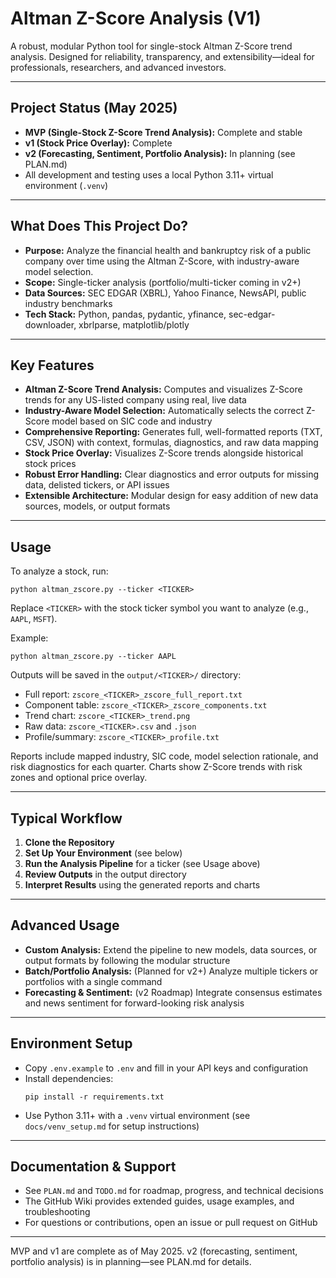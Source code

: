 # Altman Z-Score Analysis (V1)

A robust, modular Python tool for single-stock Altman Z-Score trend analysis. Designed for reliability, transparency, and extensibility—ideal for professionals, researchers, and advanced investors.

---

## Project Status (May 2025)
- **MVP (Single-Stock Z-Score Trend Analysis):** Complete and stable
- **v1 (Stock Price Overlay):** Complete
- **v2 (Forecasting, Sentiment, Portfolio Analysis):** In planning (see PLAN.md)
- All development and testing uses a local Python 3.11+ virtual environment (`.venv`)

---

## What Does This Project Do?
- **Purpose:** Analyze the financial health and bankruptcy risk of a public company over time using the Altman Z-Score, with industry-aware model selection.
- **Scope:** Single-ticker analysis (portfolio/multi-ticker coming in v2+)
- **Data Sources:** SEC EDGAR (XBRL), Yahoo Finance, NewsAPI, public industry benchmarks
- **Tech Stack:** Python, pandas, pydantic, yfinance, sec-edgar-downloader, xbrlparse, matplotlib/plotly

---

## Key Features
- **Altman Z-Score Trend Analysis:** Computes and visualizes Z-Score trends for any US-listed company using real, live data
- **Industry-Aware Model Selection:** Automatically selects the correct Z-Score model based on SIC code and industry
- **Comprehensive Reporting:** Generates full, well-formatted reports (TXT, CSV, JSON) with context, formulas, diagnostics, and raw data mapping
- **Stock Price Overlay:** Visualizes Z-Score trends alongside historical stock prices
- **Robust Error Handling:** Clear diagnostics and error outputs for missing data, delisted tickers, or API issues
- **Extensible Architecture:** Modular design for easy addition of new data sources, models, or output formats

---

## Usage
To analyze a stock, run:
```pwsh
python altman_zscore.py --ticker <TICKER>
```
Replace `<TICKER>` with the stock ticker symbol you want to analyze (e.g., `AAPL`, `MSFT`).

Example:
```pwsh
python altman_zscore.py --ticker AAPL
```

Outputs will be saved in the `output/<TICKER>/` directory:
- Full report: `zscore_<TICKER>_zscore_full_report.txt`
- Component table: `zscore_<TICKER>_zscore_components.txt`
- Trend chart: `zscore_<TICKER>_trend.png`
- Raw data: `zscore_<TICKER>.csv` and `.json`
- Profile/summary: `zscore_<TICKER>_profile.txt`

Reports include mapped industry, SIC code, model selection rationale, and risk diagnostics for each quarter. Charts show Z-Score trends with risk zones and optional price overlay.

---

## Typical Workflow
1. **Clone the Repository**
2. **Set Up Your Environment** (see below)
3. **Run the Analysis Pipeline** for a ticker (see Usage above)
4. **Review Outputs** in the output directory
5. **Interpret Results** using the generated reports and charts

---

## Advanced Usage
- **Custom Analysis:** Extend the pipeline to new models, data sources, or output formats by following the modular structure
- **Batch/Portfolio Analysis:** (Planned for v2+) Analyze multiple tickers or portfolios with a single command
- **Forecasting & Sentiment:** (v2 Roadmap) Integrate consensus estimates and news sentiment for forward-looking risk analysis

---

## Environment Setup
- Copy `.env.example` to `.env` and fill in your API keys and configuration
- Install dependencies:
  ```pwsh
  pip install -r requirements.txt
  ```
- Use Python 3.11+ with a `.venv` virtual environment (see `docs/venv_setup.md` for setup instructions)

---

## Documentation & Support
- See `PLAN.md` and `TODO.md` for roadmap, progress, and technical decisions
- The GitHub Wiki provides extended guides, usage examples, and troubleshooting
- For questions or contributions, open an issue or pull request on GitHub

---

MVP and v1 are complete as of May 2025. v2 (forecasting, sentiment, portfolio analysis) is in planning—see PLAN.md for details.
